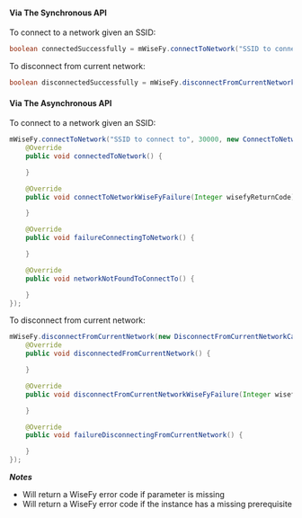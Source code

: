 #### Via The Synchronous API

To connect to a network given an SSID:

```java
boolean connectedSuccessfully = mWiseFy.connectToNetwork("SSID to connect to", 30000);
```

To disconnect from current network:

```java
boolean disconnectedSuccessfully = mWiseFy.disconnectFromCurrentNetwork();
```

#### Via The Asynchronous API

To connect to a network given an SSID:

```java
mWiseFy.connectToNetwork("SSID to connect to", 30000, new ConnectToNetworkCallbacks() {
    @Override
    public void connectedToNetwork() {

    }

    @Override
    public void connectToNetworkWiseFyFailure(Integer wisefyReturnCode) {

    }

    @Override
    public void failureConnectingToNetwork() {

    }

    @Override
    public void networkNotFoundToConnectTo() {

    }
});
```

To disconnect from current network:

```java
mWiseFy.disconnectFromCurrentNetwork(new DisconnectFromCurrentNetworkCallbacks() {
    @Override
    public void disconnectedFromCurrentNetwork() {

    }

    @Override
    public void disconnectFromCurrentNetworkWiseFyFailure(Integer wisefyReturnCode) {

    }

    @Override
    public void failureDisconnectingFromCurrentNetwork() {

    }
});
```

***Notes***

- Will return a WiseFy error code if parameter is missing
- Will return a WiseFy error code if the instance has a missing prerequisite